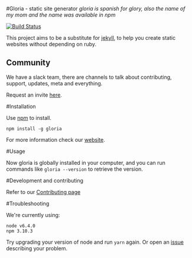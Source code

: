 #Gloria - static site generator
*gloria is spanish for glory, also the name of my mom and the name was available in npm*

[![Build Status](https://travis-ci.org/gloriajs/gloria.svg?branch=master)](https://travis-ci.org/dvidsilva/gloria)

This project aims to be a substitute for
[jekyll](https://jekyllrb.com/), to help you
create static websites without depending on ruby.

## Community

We have a slack team, there are channels to talk about contributing,
support, updates, meta and everything.

Request an invite [here](http://slack.gloriajs.com/).

#Installation

Use [npm](https://www.npmjs.com) to install.

```
npm install -g gloria
```

For more information check our [website](https://gloriajs.com).

#Usage

Now gloria is globally installed in your computer, and you can run commands
like `gloria --version` to retrieve the version.

#Development and contributing

Refer to our [Contributing page](CONTRIBUTING.md)

#Troubleshooting

We're currently using:

```
node v6.4.0
npm 3.10.3
```

Try upgrading your version of node and run `yarn` again. Or open
an [issue](https://github.com/gloriajs/gloria/issues) describing your problem.
